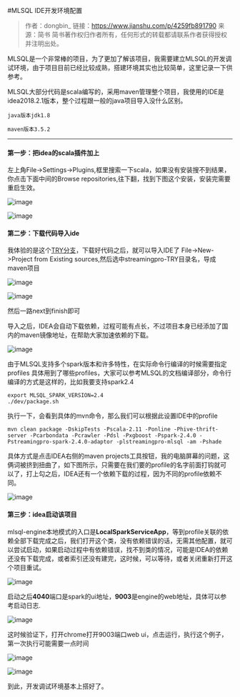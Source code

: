 #MLSQL IDE开发环境配置

>作者：dongbin_
 链接：https://www.jianshu.com/p/4259fb891790
 来源：简书
 简书著作权归作者所有，任何形式的转载都请联系作者获得授权并注明出处。

MLSQL是一个非常棒的项目，为了更加了解该项目，我需要建立MLSQL的开发调试环境，由于项目目前已经比较成熟，搭建环境其实也比较简单，这里记录一下供参考。

MLSQL大部分代码是scala编写的，采用maven管理整个项目，我使用的IDE是idea2018.2.1版本，整个过程跟一般的java项目导入没什么区别。

```
java版本jdk1.8

maven版本3.5.2

```

* * *

#### 第一步：把idea的scala插件加上

左上角File->Settings->Plugins,框里搜索一下scala，如果没有安装搜不到结果，你点击下面中间的Browse repositories,往下翻，找到下图这个安装，安装完需要重启生效。

![image](http://upload-images.jianshu.io/upload_images/3846696-1641b6da4db60791.png?imageMogr2/auto-orient/strip%7CimageView2/2/w/969)

![image](http://upload-images.jianshu.io/upload_images/3846696-de77eec019c2db26.png?imageMogr2/auto-orient/strip%7CimageView2/2/w/1000)

#### 第二步：下载代码导入ide

我体验的是这个[TRY分支](https://github.com/allwefantasy/streamingpro/tree/TRY)，下载好代码之后，就可以导入IDE了
File->New->Project from Existing sources,然后选中streamingpro-TRY目录名，导成maven项目

![image](http://upload-images.jianshu.io/upload_images/3846696-ab6558be88ae9b5d.png?imageMogr2/auto-orient/strip%7CimageView2/2/w/970)

![image](http://upload-images.jianshu.io/upload_images/3846696-b70e34972bb9cf0e.png?imageMogr2/auto-orient/strip%7CimageView2/2/w/977)

然后一路next到finish即可

导入之后，IDEA会自动下载依赖，过程可能有点长，不过项目本身已经添加了国内的maven镜像地址，在帮助大家加速依赖的下载。

![image](http://upload-images.jianshu.io/upload_images/3846696-6ac48ad807c62d47.png?imageMogr2/auto-orient/strip%7CimageView2/2/w/1000)

由于MLSQL支持多个spark版本和许多特性，在实际命令行编译的时候需要指定profiles
具体用到了哪些profiles，大家可以参考MLSQL的文档编译部分，命令行编译的方式是这样的，比如我要支持spark2.4

```
export MLSQL_SPARK_VERSION=2.4
./dev/package.sh

```

执行一下，会看到具体的mvn命令，那么我们可以根据此设置IDE中的profile

```
mvn clean package -DskipTests -Pscala-2.11 -Ponline -Phive-thrift-server -Pcarbondata -Pcrawler -Pdsl -Pxgboost -Pspark-2.4.0 -Pstreamingpro-spark-2.4.0-adaptor -plstreamingpro-mlsql -am -Pshade

```

具体方式是点击IDEA右侧的maven projects工具按钮，我的电脑屏幕的问题，这俩词被挤到扭曲了，如下图所示，只需要在我们要的profile的名字前面打钩就可以了，打上勾之后，IDEA还有一个依赖下载的过程，因为不同的profile依赖不同。

![image](http://upload-images.jianshu.io/upload_images/3846696-d4fcbcac5dfc5947.png?imageMogr2/auto-orient/strip%7CimageView2/2/w/1000)

#### 第三步：idea启动该项目

mlsql-engine本地模式的入口是**LocalSparkServiceApp**，等到profile关联的依赖全部下载完成之后，我们打开这个类，没有依赖错误的话，无需其他配置，就可以尝试启动，如果启动过程中有依赖错误，找不到类的情况，可能是IDEA的依赖还没有下载完成，或者索引还没有建完，这时候，可以等待，或者关闭重新打开这个项目重试。

![image](http://upload-images.jianshu.io/upload_images/3846696-b21997f74e2011f3.png?imageMogr2/auto-orient/strip%7CimageView2/2/w/1000)

启动之后**4040**端口是spark的ui地址，**9003**是engine的web地址，具体可以参考启动日志.

![image](http://upload-images.jianshu.io/upload_images/3846696-b296d273fe336fd8.png?imageMogr2/auto-orient/strip%7CimageView2/2/w/1000)

这时候验证下，打开chrome打开9003端口web ui，点击运行，执行这个例子，第一次执行可能需要一点时间

![image](http://upload-images.jianshu.io/upload_images/3846696-da9ec7991e8a8c98.png?imageMogr2/auto-orient/strip%7CimageView2/2/w/1000)

![image](http://upload-images.jianshu.io/upload_images/3846696-aa9bf885f43bc385.png?imageMogr2/auto-orient/strip%7CimageView2/2/w/1000)

到此，开发调试环境基本上搭好了。


